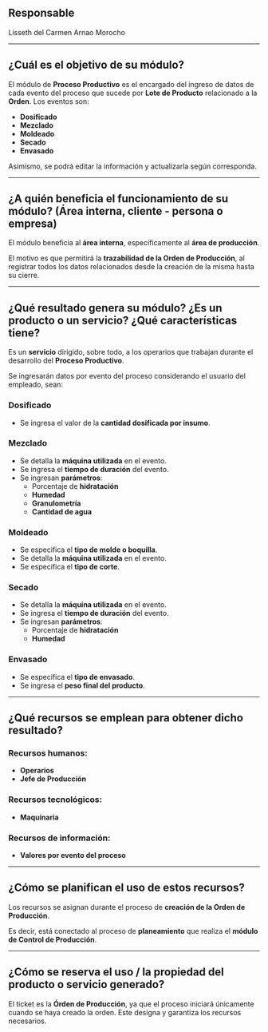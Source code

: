## Responsable
Lisseth del Carmen Arnao Morocho

---

## ¿Cuál es el objetivo de su módulo?

El módulo de **Proceso Productivo** es el encargado del ingreso de datos de cada evento del proceso que sucede por **Lote de Producto** relacionado a la **Orden**. Los eventos son:

- **Dosificado**
- **Mezclado**
- **Moldeado**
- **Secado**
- **Envasado**

Asimismo, se podrá editar la información y actualizarla según corresponda.

---

## ¿A quién beneficia el funcionamiento de su módulo? (Área interna, cliente - persona o empresa)

El módulo beneficia al **área interna**, específicamente al **área de producción**. 

El motivo es que permitirá la **trazabilidad de la Orden de Producción**, al registrar todos los datos relacionados desde la creación de la misma hasta su cierre.

---

## ¿Qué resultado genera su módulo? ¿Es un producto o un servicio? ¿Qué características tiene?

Es un **servicio** dirigido, sobre todo, a los operarios que trabajan durante el desarrollo del **Proceso Productivo**. 

Se ingresarán datos por evento del proceso considerando el usuario del empleado, sean:

### **Dosificado**
- Se ingresa el valor de la **cantidad dosificada por insumo**.

### **Mezclado**
- Se detalla la **máquina utilizada** en el evento.
- Se ingresa el **tiempo de duración** del evento.
- Se ingresan **parámetros**:
  - Porcentaje de **hidratación**
  - **Humedad**
  - **Granulometría**
  - **Cantidad de agua**

### **Moldeado**
- Se especifica el **tipo de molde o boquilla**.
- Se detalla la **máquina utilizada** en el evento.
- Se especifica el **tipo de corte**.

### **Secado**
- Se detalla la **máquina utilizada** en el evento.
- Se ingresa el **tiempo de duración** del evento.
- Se ingresan **parámetros**:
  - Porcentaje de **hidratación**
  - **Humedad**

### **Envasado**
- Se especifica el **tipo de envasado**.
- Se ingresa el **peso final del producto**.

---

## ¿Qué recursos se emplean para obtener dicho resultado?

### **Recursos humanos:**
- **Operarios**
- **Jefe de Producción**

### **Recursos tecnológicos:**
- **Maquinaria**

### **Recursos de información:**
- **Valores por evento del proceso**

---

## ¿Cómo se planifican el uso de estos recursos?

Los recursos se asignan durante el proceso de **creación de la Orden de Producción**. 

Es decir, está conectado al proceso de **planeamiento** que realiza el **módulo de Control de Producción**.

---

## ¿Cómo se reserva el uso / la propiedad del producto o servicio generado?

El ticket es la **Órden de Producción**, ya que el proceso iniciará únicamente cuando se haya creado la orden. Este designa y garantiza los recursos necesarios.
